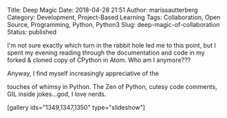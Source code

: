 Title: Deep Magic
Date: 2018-04-28 21:51
Author: marissautterberg
Category: Development, Project-Based Learning
Tags: Collaboration, Open Source, Programming, Python, Python3
Slug: deep-magic-of-collaboration
Status: published

I'm not sure exactly which turn in the rabbit hole led me to this point,
but I spent my evening reading through the documentation and code in my
forked & cloned copy of CPython in Atom. Who am I anymore???
<!--more-->Anyway, I find myself increasingly appreciative of the
touches of whimsy in Python. The Zen of Python, cutesy code comments,
GIL inside jokes...god, I love nerds.

\[gallery ids="1349,1347,1350" type="slideshow"\]
